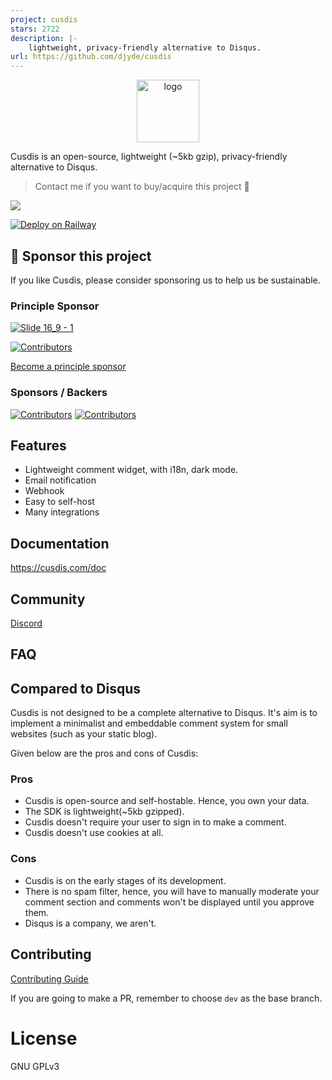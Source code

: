 ```yaml
---
project: cusdis
stars: 2722
description: |-
    lightweight, privacy-friendly alternative to Disqus.
url: https://github.com/djyde/cusdis
---
```



<p align="center"><a href="https://cusdis.com" target="_blank" rel="noopener noreferrer"><img width="100" src="/public/images/artworks/logo-256.png" alt="logo"></a></p>

Cusdis is an open-source, lightweight (~5kb gzip), privacy-friendly alternative to Disqus.

> Contact me if you want to buy/acquire this project 💖

![](/public/images/landing.png)

[![Deploy on Railway](https://railway.app/button.svg)](https://railway.app/new/template?template=https%3A%2F%2Fgithub.com%2Fdjyde%2Fcusdis&plugins=postgresql&envs=NEXTAUTH_URL%2CDB_TYPE%2CDB_URL%2CUSERNAME%2CPASSWORD%2CHOST%2CJWT_SECRET%2CPORT&NEXTAUTH_URLDesc=Don%27t+modify+it&DB_TYPEDesc=Don%27t+modify+it&DB_URLDesc=Don%27t+modify+it&USERNAMEDesc=Username+to+sign+in&PASSWORDDesc=Password+to+sign+in&HOSTDesc=Don%27t+modify+it&JWT_SECRETDesc=A+secret+key+to+encrypt+JWT+token&PORTDesc=Don%27t+modify+it&NEXTAUTH_URLDefault=%24%7B%7B+RAILWAY_STATIC_URL+%7D%7D&DB_TYPEDefault=pgsql&DB_URLDefault=%24%7B%7B+DATABASE_URL+%7D%7D&HOSTDefault=https%3A%2F%2F%24%7B%7B+RAILWAY_STATIC_URL+%7D%7D&PORTDefault=3000&referralCode=randyloop)

## 💝 Sponsor this project

If you like Cusdis, please consider sponsoring us to help us be sustainable.

### Principle Sponsor

[![Slide 16_9 - 1](https://github.com/djyde/cusdis/assets/914329/0a773f41-6baf-4bdc-897e-e96f56991acc)](https://epubkit.app)


[![Contributors](https://opencollective.com/cusdis/tiers/organization-support/0/avatar.svg)](https://opencollective.com/cusdis/tiers/organization-support/0/website)

[Become a principle sponsor](https://opencollective.com/cusdis/contribute/organization-support-27992/checkout)

### Sponsors / Backers

[![Contributors](https://opencollective.com/cusdis/tiers/sponsor.svg?avatarHeight=50)](https://opencollective.com/cusdis)
[![Contributors](https://opencollective.com/cusdis/tiers/backer.svg?avatarHeight=50)](https://opencollective.com/cusdis)

## Features

- Lightweight comment widget, with i18n, dark mode.
- Email notification
- Webhook
- Easy to self-host
- Many integrations

## Documentation

https://cusdis.com/doc

## Community

[Discord](https://discord.gg/eDs5fc4Jcq)

## FAQ

## Compared to Disqus

Cusdis is not designed to be a complete alternative to Disqus. It's aim is to implement a minimalist and embeddable comment system for small websites (such as your static blog).

Given below are the pros and cons of Cusdis:

### Pros

- Cusdis is open-source and self-hostable. Hence, you own your data.
- The SDK is lightweight(~5kb gzipped).
- Cusdis doesn't require your user to sign in to make a comment.
- Cusdis doesn't use cookies at all.

### Cons

- Cusdis is on the early stages of its development.
- There is no spam filter, hence, you will have to manually moderate your comment section and comments won't be displayed until you approve them.
- Disqus is a company, we aren't.

## Contributing

[Contributing Guide](https://cusdis.com/doc#/contributing)

If you are going to make a PR, remember to choose `dev` as the base branch.

# License

GNU GPLv3


